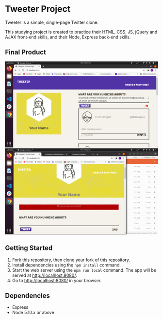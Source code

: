 # Tweeter Project

Tweeter is a simple, single-page Twitter clone.

This studying project is created to practice their HTML, CSS, JS, jQuery and AJAX front-end skills, and their Node, Express back-end skills.

## Final Product

!["tweeter-laptop-mediaquaery"](https://github.com/LidiyaLU/tweeter/blob/master/docs/tweeter-laptop-mediaquaery.png)
!["tweeter-tablet-mediaquery-error-empty-input"](https://github.com/LidiyaLU/tweeter/blob/master/docs/tweeter-tablet-mediaquery-error-empty-input.png)

## Getting Started

1. Fork this repository, then clone your fork of this repository.
2. Install dependencies using the `npm install` command.
3. Start the web server using the `npm run local` command. The app will be served at <http://localhost:8080/>.
4. Go to <http://localhost:8080/> in your browser.

## Dependencies

- Express
- Node 5.10.x or above
